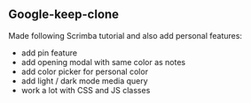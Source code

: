 ## Google-keep-clone

Made following Scrimba tutorial and also add personal features:
- add pin feature
- add opening modal with same color as notes
- add color picker for personal color
- add light / dark mode media query
- work a lot with CSS and JS classes 

